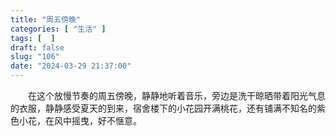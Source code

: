 ```yaml
---
title: "周五傍晚"
categories: [ "生活" ]
tags: [  ]
draft: false
slug: "106"
date: "2024-03-29 21:37:00"
---
```


&emsp;&emsp;在这个放慢节奏的周五傍晚，静静地听着音乐，旁边是洗干晾晒带着阳光气息的衣服，静静感受夏天的到来，宿舍楼下的小花园开满桃花，还有铺满不知名的紫色小花，在风中摇曳，好不惬意。